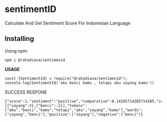 
# sentimentID

Calculate And Get Sentiment Score For Indonesian Language


## Installing

Using npm:

    npm i @rahadiana/sentimenid


**USAGE**

    const {SentimentId} = require("@rahadiana/sentimenid");
    console.log(SentimentId('aku benci kamu , tetapi aku sayang kamu'))
    

SUCCESS RESPONE

    {"score":1,"sentiment":"positive","comparative":0.14285714285714285,"calculation":[{"sayang":3},{"benci":-2}],"tokens":["aku","benci","kamu","tetapi","aku","sayang","kamu"],"words":["sayang","benci"],"positive":["sayang"],"negative":["benci"]}
